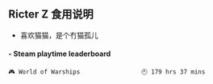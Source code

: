 ## Ricter Z 食用说明
- 喜欢猫猫，是个冇猫孤儿

<!-- steam-box start -->
#### - Steam playtime leaderboard
```text
🎮 World of Warships                 🕘 179 hrs 37 mins
```
<!-- Powered by https://github.com/YouEclipse/steam-box . -->
<!-- steam-box end -->
